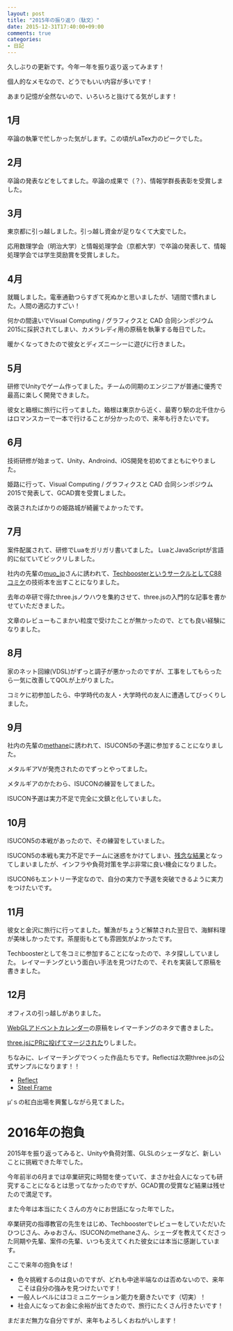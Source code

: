 ```yaml
---
layout: post
title: "2015年の振り返り（駄文）"
date: 2015-12-31T17:40:00+09:00
comments: true
categories: 
- 日記
---
```


久しぶりの更新です。今年一年を振り返り返ってみます！

個人的なメモなので、どうでもいい内容が多いです！

あまり記憶が全然ないので、いろいろと抜けてる気がします！

<!--more-->

## 1月

卒論の執筆で忙しかった気がします。この頃がLaTex力のピークでした。

## 2月

卒論の発表などをしてました。卒論の成果で（？）、情報学群長表彰を受賞しました。

## 3月

東京都に引っ越しました。引っ越し資金が足りなくて大変でした。

応用数理学会（明治大学）と情報処理学会（京都大学）で卒論の発表して、情報処理学会では学生奨励賞を受賞しました。

## 4月

就職しました。電車通勤つらすぎて死ぬかと思いましたが、1週間で慣れました。人間の適応力すごい！

何かの間違いでVisual Computing / グラフィクスと CAD 合同シンポジウム 2015に採択されてしまい、カメラレディ用の原稿を執筆する毎日でした。

暖かくなってきたので彼女とディズニーシーに遊びに行きました。

## 5月

研修でUnityでゲーム作ってました。チームの同期のエンジニアが普通に優秀で最高に楽しく開発できました。

彼女と箱根に旅行に行ってました。箱根は東京から近く、最寄り駅の北千住からはロマンスカーで一本で行けることが分かったので、来年も行きたいです。

## 6月

技術研修が始まって、Unity、Androind、iOS開発を初めてまともにやりました。

姫路に行って、Visual Computing / グラフィクスと CAD 合同シンポジウム 2015で発表して、GCAD賞を受賞しました。

改装されたばかりの姫路城が綺麗でよかったです。

## 7月

案件配属されて、研修でLuaをガリガリ書いてました。
LuaとJavaScriptが言語的に似ていてビックリしました。

社内の先輩の[muo_jp](https://twitter.com/muo_jp)さんに誘われて、[TechboosterというサークルとしてC88コミケ](https://techbooster.github.io/c88/)の技術本を出すことになりました。

去年の卒研で得たthree.jsノウハウを集約させて、three.jsの入門的な記事を書かせていただきました。

文章のレビューもこまかい粒度で受けたことが無かったので、とても良い経験になりました。

## 8月

家のネット回線(VDSL)がずっと調子が悪かったのですが、工事をしてもらったら一気に改善してQOLが上がりました。

コミケに初参加したら、中学時代の友人・大学時代の友人に遭遇してびっくりしました。

## 9月

社内の先輩の[methane](https://twitter.com/methane)に誘われて、ISUCON5の予選に参加することになりました。

メタルギアVが発売されたのでずっとやってました。

メタルギアのかたわら、ISUCONの練習をしてました。

ISUCON予選は実力不足で完全に文鎮と化していました。

## 10月

ISUCON5の本戦があったので、その練習をしていました。

ISUCON5の本戦も実力不足でチームに迷惑をかけてしまい、[残念な結果](http://gam0022.net/blog/2015/11/08/isucon/)となってしまいましたが、インフラや負荷対策を学ぶ非常に良い機会になりました。

ISUCON6もエントリー予定なので、自分の実力で予選を突破できるように実力をつけたいです。

## 11月

彼女と金沢に旅行に行ってました。蟹漁がちょうど解禁された翌日で、海鮮料理が美味しかったです。茶屋街もとても雰囲気がよかったです。

Techboosterとして冬コミに参加することになったので、ネタ探ししていました。
レイマーチングという面白い手法を見つけたので、それを実装して原稿を書きました。

## 12月

オフィスの引っ越しがありました。

[WebGLアドベントカレンダー](http://qiita.com/gam0022/items/03699a07e4a4b5f2d41f)の原稿をレイマーチングのネタで書きました。

[three.jsにPRに投げてマージされた](https://github.com/mrdoob/three.js/pull/7860)りしました。

ちなみに、レイマーチングでつくった作品たちです。Reflectは次期three.jsの公式サンプルになります！！

- [Reflect](http://gam0022.net/misc/raymarching/reflect.html)
- [Steel Frame](http://gam0022.net/misc/raymarching/steel_frame.html)

μ’ｓの紅白出場を興奮しながら見てました。

# 2016年の抱負

2015年を振り返ってみると、Unityや負荷対策、GLSLのシェーダなど、新しいことに挑戦できた年でした。

今年前半の6月までは卒業研究に時間を使っていて、まさか社会人になっても研究することになるとは思ってなかったのですが、GCAD賞の受賞など結果は残せたので満足です。

また今年は本当にたくさんの方々にお世話になった年でした。

卒業研究の指導教官の先生をはじめ、Techboosterでレビューをしていただいたひつじさん、みゅおさん、ISUCONのmethaneさん、シェーダを教えてくださった同期や先輩、案件の先輩、いつも支えてくれた彼女には本当に感謝しています。

ここで来年の抱負をば！

- 色々挑戦するのは良いのですが、どれも中途半端なのは否めないので、来年こそは自分の強みを見つけたいです！
- 一般人レベルにはコミュニケーション能力を磨きたいです（切実）！
- 社会人になってお金に余裕が出てきたので、旅行にたくさん行きたいです！

まだまだ無力な自分ですが、来年もよろしくおねがいします！
